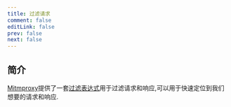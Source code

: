 ```yaml
---
title: 过滤请求
comment: false
editLink: false
prev: false
next: false
---
```



## 简介

[Mitmproxy](https://mitmproxy.org/)提供了一套[过滤表达式](https://docs.mitmproxy.org/stable/concepts-filters/)用于过滤请求和响应,可以用于快速定位到我们想要的请求和响应.


